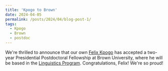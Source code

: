 ```yaml
---
title: 'Kpogo to Brown'
date: 2024-04-05
permalink: /posts/2024/04/blog-post-1/
tags:
  - Kpogo
  - Brown
  - postdoc
---
```


We're thrilled to announce that our own <a href="https://www.felixkpogo.com/" target="_blank" rel="noopener noreferrer">Felix Kpogo</a> has accepted a two-year Presidential Postdoctoral Fellowship at Brown University, where he will be based in the <a href="https://linguistics.brown.edu/" target="_blank" rel="noopener noreferrer">Linguistics Program</a>. Congratulations, Felix! We're so proud!
